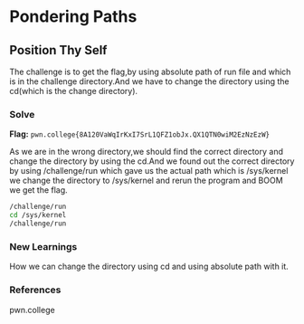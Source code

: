 # Pondering Paths

## Position Thy Self
The challenge is to get the flag,by using absolute path of run file and which is in the challenge directory.And we have to change the directory using the cd(which is the change directory).

### Solve
**Flag:** `pwn.college{8A120VaWqIrKxI7SrL1QFZ1obJx.QX1QTN0wiM2EzNzEzW}`

As we are in the wrong directory,we should find the correct directory and change the directory by using the cd.And we found out the correct directory by using /challenge/run which gave us the actual path which is /sys/kernel we change the directory to /sys/kernel and rerun the program and BOOM we get the flag.
```bash
/challenge/run
cd /sys/kernel
/challenge/run
```

### New Learnings
How we can change the directory using cd and using absolute path with it.
### References 
pwn.college
